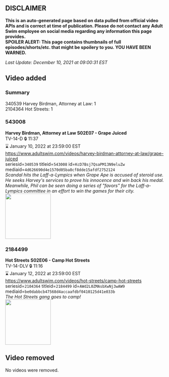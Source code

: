 ## DISCLAIMER
**This is an auto-generated page based on data pulled from official video APIs and is correct at time of publication. Please do not contact any Adult Swim employee on social media regarding any information this page provides.**  
**SPOILER ALERT: This page contains thumbnails of full episodes/shorts/etc. that might be spoilery to you. YOU HAVE BEEN WARNED.**  

_Last Update: December 10, 2021 at 09:00:31 EST_
## Video added
### Summary
340539 Harvey Birdman, Attorney at Law: 1  
2104364 Hot Streets: 1  
### 543008
**Harvey Birdman, Attorney at Law S02E07 - Grape Juiced**  
TV-14-D 🔒 11:37  
⌛ January 10, 2022 at 23:59:00 EST  
https://www.adultswim.com/videos/harvey-birdman-attorney-at-law/grape-juiced  
seriesid=`340539` titleid=`543008` id=`KcD7Bsj7QsaPM13N9eluZw` mediaid=`4d626690d4e1570d05ba8cf8dde15afdf2752124`  
_Scandal hits the Laff-a-Lympics when Grape Ape is accused of steroid use.  He seeks Harvey's services to prove his innocence and win back his medal.  Meanwhile, Phil can be seen doing a series of "favors" for the Laff-a-Lympics committee in an effort to win the games for their city._  
<a href="https://media.cdn.adultswim.com/uploads/20200305/thumbnails/2_2035148276-harvey_016.jpg"><img src="https://media.cdn.adultswim.com/uploads/20200305/thumbnails/2_2035148276-harvey_016.jpg" height="144px" /></a>
### 2184499
**Hot Streets S02E06 - Camp Hot Streets**  
TV-14-DLV 🔒 11:16  
⌛ January 12, 2022 at 23:59:00 EST  
https://www.adultswim.com/videos/hot-streets/camp-hot-streets  
seriesid=`2104364` titleid=`2184499` id=`AWd2L0ZMAsbXwNj3wAW9` mediaid=`be0dabbcb47568d4accaafdbf0410125d41e033b`  
_The Hot Streets gang goes to camp!_  
<a href="https://media.cdn.adultswim.com/uploads/20200305/thumbnails/2_20351530152-hotstreets_204_dup-20181214.jpg"><img src="https://media.cdn.adultswim.com/uploads/20200305/thumbnails/2_20351530152-hotstreets_204_dup-20181214.jpg" height="144px" /></a>
## Video removed
No videos were removed.  
